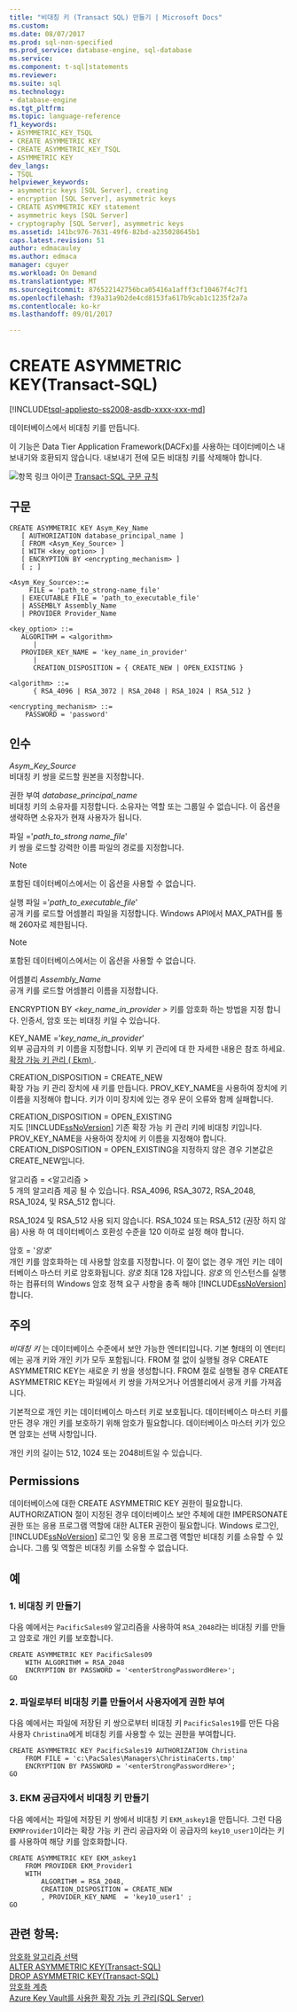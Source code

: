 ```yaml
---
title: "비대칭 키 (Transact SQL) 만들기 | Microsoft Docs"
ms.custom: 
ms.date: 08/07/2017
ms.prod: sql-non-specified
ms.prod_service: database-engine, sql-database
ms.service: 
ms.component: t-sql|statements
ms.reviewer: 
ms.suite: sql
ms.technology:
- database-engine
ms.tgt_pltfrm: 
ms.topic: language-reference
f1_keywords:
- ASYMMETRIC_KEY_TSQL
- CREATE ASYMMETRIC KEY
- CREATE_ASYMMETRIC_KEY_TSQL
- ASYMMETRIC KEY
dev_langs:
- TSQL
helpviewer_keywords:
- asymmetric keys [SQL Server], creating
- encryption [SQL Server], asymmetric keys
- CREATE ASYMMETRIC KEY statement
- asymmetric keys [SQL Server]
- cryptography [SQL Server], asymmetric keys
ms.assetid: 141bc976-7631-49f6-82bd-a235028645b1
caps.latest.revision: 51
author: edmacauley
ms.author: edmaca
manager: cguyer
ms.workload: On Demand
ms.translationtype: MT
ms.sourcegitcommit: 876522142756bca05416a1afff3cf10467f4c7f1
ms.openlocfilehash: f39a31a9b2de4cd8153fa617b9cab1c1235f2a7a
ms.contentlocale: ko-kr
ms.lasthandoff: 09/01/2017

---
```

# <a name="create-asymmetric-key-transact-sql"></a>CREATE ASYMMETRIC KEY(Transact-SQL)
[!INCLUDE[tsql-appliesto-ss2008-asdb-xxxx-xxx-md](../../includes/tsql-appliesto-ss2008-asdb-xxxx-xxx-md.md)]

  데이터베이스에서 비대칭 키를 만듭니다.  
  
 이 기능은 Data Tier Application Framework(DACFx)를 사용하는 데이터베이스 내보내기와 호환되지 않습니다. 내보내기 전에 모든 비대칭 키를 삭제해야 합니다.  
  
 ![항목 링크 아이콘](../../database-engine/configure-windows/media/topic-link.gif "항목 링크 아이콘") [Transact-SQL 구문 규칙](../../t-sql/language-elements/transact-sql-syntax-conventions-transact-sql.md)  
  
## <a name="syntax"></a>구문  
  
```  
CREATE ASYMMETRIC KEY Asym_Key_Name   
   [ AUTHORIZATION database_principal_name ]  
   [ FROM <Asym_Key_Source> ]  
   [ WITH <key_option> ] 
   [ ENCRYPTION BY <encrypting_mechanism> ] 
   [ ; ]
  
<Asym_Key_Source>::=  
     FILE = 'path_to_strong-name_file'  
   | EXECUTABLE FILE = 'path_to_executable_file'  
   | ASSEMBLY Assembly_Name  
   | PROVIDER Provider_Name  
  
<key_option> ::=  
   ALGORITHM = <algorithm>  
      |  
   PROVIDER_KEY_NAME = 'key_name_in_provider'  
      |  
      CREATION_DISPOSITION = { CREATE_NEW | OPEN_EXISTING }  
  
<algorithm> ::=  
      { RSA_4096 | RSA_3072 | RSA_2048 | RSA_1024 | RSA_512 }   
  
<encrypting_mechanism> ::=  
    PASSWORD = 'password'   
```  
  
## <a name="arguments"></a>인수  
 *Asym_Key_Source*  
 비대칭 키 쌍을 로드할 원본을 지정합니다.  
  
 권한 부여 *database_principal_name*  
 비대칭 키의 소유자를 지정합니다. 소유자는 역할 또는 그룹일 수 없습니다. 이 옵션을 생략하면 소유자가 현재 사용자가 됩니다.  
  
 파일 ='*path_to_strong name_file*'  
 키 쌍을 로드할 강력한 이름 파일의 경로를 지정합니다.  
  
> [!NOTE]  
>  포함된 데이터베이스에서는 이 옵션을 사용할 수 없습니다.  
  
 실행 파일 ='*path_to_executable_file*'  
 공개 키를 로드할 어셈블리 파일을 지정합니다. Windows API에서 MAX_PATH를 통해 260자로 제한됩니다.  
  
> [!NOTE]  
>  포함된 데이터베이스에서는 이 옵션을 사용할 수 없습니다.  
  
 어셈블리 *Assembly_Name*  
 공개 키를 로드할 어셈블리 이름을 지정합니다.  
  
ENCRYPTION BY  *\<key_name_in_provider >* 키를 암호화 하는 방법을 지정 합니다. 인증서, 암호 또는 비대칭 키일 수 있습니다.  
  
 KEY_NAME ='*key_name_in_provider*'  
 외부 공급자의 키 이름을 지정합니다. 외부 키 관리에 대 한 자세한 내용은 참조 하세요. [확장 가능 키 관리 &#40; Ekm&#41; ](../../relational-databases/security/encryption/extensible-key-management-ekm.md).  
  
 CREATION_DISPOSITION = CREATE_NEW  
 확장 가능 키 관리 장치에 새 키를 만듭니다. PROV_KEY_NAME을 사용하여 장치에 키 이름을 지정해야 합니다. 키가 이미 장치에 있는 경우 문이 오류와 함께 실패합니다.  
  
 CREATION_DISPOSITION = OPEN_EXISTING  
 지도 [!INCLUDE[ssNoVersion](../../includes/ssnoversion-md.md)] 기존 확장 가능 키 관리 키에 비대칭 키입니다. PROV_KEY_NAME을 사용하여 장치에 키 이름을 지정해야 합니다. CREATION_DISPOSITION = OPEN_EXISTING을 지정하지 않은 경우 기본값은 CREATE_NEW입니다.  
  
 알고리즘 = \<알고리즘 >  
 5 개의 알고리즘 제공 될 수 있습니다. RSA_4096, RSA_3072, RSA_2048, RSA_1024, 및 RSA_512 합니다.  
  
 RSA_1024 및 RSA_512 사용 되지 않습니다. RSA_1024 또는 RSA_512 (권장 하지 않음) 사용 하 여 데이터베이스 호환성 수준을 120 이하로 설정 해야 합니다.  
  
 암호 = '*암호*'  
 개인 키를 암호화하는 데 사용할 암호를 지정합니다. 이 절이 없는 경우 개인 키는 데이터베이스 마스터 키로 암호화됩니다. *암호* 최대 128 자입니다. *암호* 의 인스턴스를 실행 하는 컴퓨터의 Windows 암호 정책 요구 사항을 충족 해야 [!INCLUDE[ssNoVersion](../../includes/ssnoversion-md.md)]합니다.  
  
## <a name="remarks"></a>주의  
 *비대칭 키* 는 데이터베이스 수준에서 보안 가능한 엔터티입니다. 기본 형태의 이 엔터티에는 공개 키와 개인 키가 모두 포함됩니다. FROM 절 없이 실행될 경우 CREATE ASYMMETRIC KEY는 새로운 키 쌍을 생성합니다. FROM 절로 실행될 경우 CREATE ASYMMETRIC KEY는 파일에서 키 쌍을 가져오거나 어셈블리에서 공개 키를 가져옵니다.  
  
 기본적으로 개인 키는 데이터베이스 마스터 키로 보호됩니다. 데이터베이스 마스터 키를 만든 경우 개인 키를 보호하기 위해 암호가 필요합니다. 데이터베이스 마스터 키가 있으면 암호는 선택 사항입니다.  
  
 개인 키의 길이는 512, 1024 또는 2048비트일 수 있습니다.  
  
## <a name="permissions"></a>Permissions  
 데이터베이스에 대한 CREATE ASYMMETRIC KEY 권한이 필요합니다. AUTHORIZATION 절이 지정된 경우 데이터베이스 보안 주체에 대한 IMPERSONATE 권한 또는 응용 프로그램 역할에 대한 ALTER 권한이 필요합니다. Windows 로그인, [!INCLUDE[ssNoVersion](../../includes/ssnoversion-md.md)] 로그인 및 응용 프로그램 역할만 비대칭 키를 소유할 수 있습니다. 그룹 및 역할은 비대칭 키를 소유할 수 없습니다.  
  
## <a name="examples"></a>예  
  
### <a name="a-creating-an-asymmetric-key"></a>1. 비대칭 키 만들기  
 다음 예에서는 `PacificSales09` 알고리즘을 사용하여 `RSA_2048`라는 비대칭 키를 만들고 암호로 개인 키를 보호합니다.  
  
```  
CREATE ASYMMETRIC KEY PacificSales09   
    WITH ALGORITHM = RSA_2048   
    ENCRYPTION BY PASSWORD = '<enterStrongPasswordHere>';   
GO  
```  
  
### <a name="b-creating-an-asymmetric-key-from-a-file-giving-authorization-to-a-user"></a>2. 파일로부터 비대칭 키를 만들어서 사용자에게 권한 부여  
 다음 예에서는 파일에 저장된 키 쌍으로부터 비대칭 키 `PacificSales19`를 만든 다음 사용자 `Christina`에게 비대칭 키를 사용할 수 있는 권한을 부여합니다.  
  
```  
CREATE ASYMMETRIC KEY PacificSales19 AUTHORIZATION Christina   
    FROM FILE = 'c:\PacSales\Managers\ChristinaCerts.tmp'    
    ENCRYPTION BY PASSWORD = '<enterStrongPasswordHere>';  
GO  
```  
  
### <a name="c-creating-an-asymmetric-key-from-an-ekm-provider"></a>3. EKM 공급자에서 비대칭 키 만들기  
 다음 예에서는 파일에 저장된 키 쌍에서 비대칭 키 `EKM_askey1`을 만듭니다. 그런 다음 `EKMProvider1`이라는 확장 가능 키 관리 공급자와 이 공급자의 `key10_user1`이라는 키를 사용하여 해당 키를 암호화합니다.  
  
```  
CREATE ASYMMETRIC KEY EKM_askey1   
    FROM PROVIDER EKM_Provider1  
    WITH   
        ALGORITHM = RSA_2048,   
        CREATION_DISPOSITION = CREATE_NEW  
        , PROVIDER_KEY_NAME  = 'key10_user1' ;  
GO  
```  
  
## <a name="see-also"></a>관련 항목:  
 [암호화 알고리즘 선택](../../relational-databases/security/encryption/choose-an-encryption-algorithm.md)   
 [ALTER ASYMMETRIC KEY&#40;Transact-SQL&#41;](../../t-sql/statements/alter-asymmetric-key-transact-sql.md)   
 [DROP ASYMMETRIC KEY&#40;Transact-SQL&#41;](../../t-sql/statements/drop-asymmetric-key-transact-sql.md)   
 [암호화 계층](../../relational-databases/security/encryption/encryption-hierarchy.md)   
 [Azure Key Vault를 사용한 확장 가능 키 관리&#40;SQL Server&#41;](../../relational-databases/security/encryption/extensible-key-management-using-azure-key-vault-sql-server.md)  
  
  

